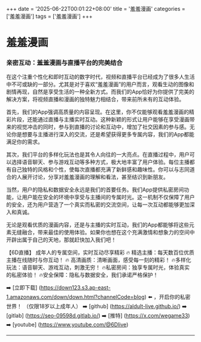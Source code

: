 +++
date = '2025-06-22T00:01:22+08:00'
title = '羞羞漫画'
categories = ['羞羞漫画']
tags = ['羞羞漫画']
+++

# 羞羞漫画

### 亲密互动：羞羞漫画与直播平台的完美结合

在这个注重个性化和即时互动的数字时代，视频和直播平台已经成为了很多人生活中不可或缺的一部分。尤其是对于喜欢“羞羞漫画”的用户而言，观看生动的图像和剧情再现，自然是享受生活的一种全新方式。而我们的App恰好为你提供了完美的解决方案，将视频直播和漫画的独特魅力相结合，带来前所未有的互动体验。

首先，我们的App强调高质量的内容呈现。在这里，你不仅能够观看羞羞漫画的精彩片段，还能通过直播与主播实时互动。这种新颖的形式让用户能够在享受漫画带来的视觉冲击的同时，参与到直播的讨论和互动中，增加了社交因素的参与感。无论你是想要与主播进行深入的交流，还是希望获得更多专属内容，我们的App都能满足你的需求。

其次，我们平台的多样化玩法也是其令人向往的一大亮点。在直播过程中，用户可以选择语音聊天、参与游戏互动等多种方式，极大地丰富了用户体验。每位主播都有自己独特的风格和个性，使每次直播都充满了新鲜感和趣味性。你可以与志同道合的人展开讨论，分享对羞羞漫画的理解和看法，甚至结识到新朋友。

当然，用户的隐私和数据安全永远是我们的首要任务。我们App提供私密房间功能，让用户能在安全的环境中享受与主播间的专属时光。这一机制不仅保障了用户的安全，还为用户营造了一个真实而私密的交流空间，让每一次互动都能够更加深入和真诚。

无论是观看优质的漫画内容，还是与主播的实时互动，我们的App都能够将这些元素无缝融合，带来最佳的使用体验。如果你也想在这个充满激情和想象力的空间中开辟出属于自己的天地，那就赶快加入我们吧！

【6D直播】
成年人的专属空间，实时互动尽享精彩
🔥 精选主播：每天数百位优质主播在线随时与你互动！
🔥 高清画质：清晰画面，感受每一刻的精彩！
🔥多样化玩法：语音聊天、游戏互动，刺激无穷！
🔥私密房间：独享专属时光，体验真实的私密体验！
🔥安全保障：隐私与数据安全，我们承诺严格保护！

➡️ [立即下载] (https://down123.s3.ap-east-1.amazonaws.com/down/down.html?channelCode=blog) ⬅️ ，开启你的私密世界！
（仅限18岁以上成年人）
➡️ [github] (https://aldult-live.github.io/)
➡️ [gitlab] (https://seo-09598d.gitlab.io/)
➡️ [推特] (https://x.com/wegame33)
➡️ [youtube] (https://www.youtube.com/@6Dlive)

---

